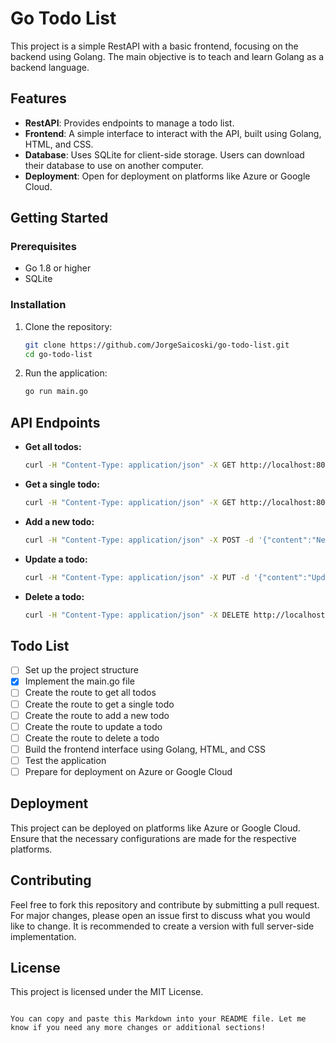 
# Go Todo List
This project is a simple RestAPI with a basic frontend, focusing on the backend using Golang. The main objective is to teach and learn Golang as a backend language.

## Features
- **RestAPI**: Provides endpoints to manage a todo list.
- **Frontend**: A simple interface to interact with the API, built using Golang, HTML, and CSS.
- **Database**: Uses SQLite for client-side storage. Users can download their database to use on another computer.
- **Deployment**: Open for deployment on platforms like Azure or Google Cloud.

## Getting Started

### Prerequisites
- Go 1.8 or higher
- SQLite

### Installation
1. Clone the repository:
   ```bash
   git clone https://github.com/JorgeSaicoski/go-todo-list.git
   cd go-todo-list
   ```
2. Run the application:
   ```bash
   go run main.go
   ```

## API Endpoints
- **Get all todos:**
  ```bash
  curl -H "Content-Type: application/json" -X GET http://localhost:8000/todos
  ```

- **Get a single todo:**
  ```bash
  curl -H "Content-Type: application/json" -X GET http://localhost:8000/todos/{id}
  ```

- **Add a new todo:**
  ```bash
  curl -H "Content-Type: application/json" -X POST -d '{"content":"New Todo"}' http://localhost:8000/todos
  ```

- **Update a todo:**
  ```bash
  curl -H "Content-Type: application/json" -X PUT -d '{"content":"Updated Todo"}' http://localhost:8000/todos/{id}
  ```

- **Delete a todo:**
  ```bash
  curl -H "Content-Type: application/json" -X DELETE http://localhost:8000/todos/{id}
  ```

## Todo List
- [ ] Set up the project structure
- [x] Implement the main.go file
- [ ] Create the route to get all todos
- [ ] Create the route to get a single todo
- [ ] Create the route to add a new todo
- [ ] Create the route to update a todo
- [ ] Create the route to delete a todo
- [ ] Build the frontend interface using Golang, HTML, and CSS
- [ ] Test the application
- [ ] Prepare for deployment on Azure or Google Cloud

## Deployment
This project can be deployed on platforms like Azure or Google Cloud. Ensure that the necessary configurations are made for the respective platforms.

## Contributing
Feel free to fork this repository and contribute by submitting a pull request. For major changes, please open an issue first to discuss what you would like to change. It is recommended to create a version with full server-side implementation.

## License
This project is licensed under the MIT License.
```

You can copy and paste this Markdown into your README file. Let me know if you need any more changes or additional sections!


